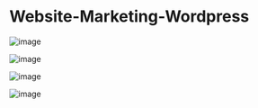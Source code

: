 # Website-Marketing-Wordpress

![image](https://user-images.githubusercontent.com/58694414/123866140-eb1ea100-d956-11eb-886d-18afab51d13a.png)

![image](https://user-images.githubusercontent.com/58694414/123866152-ef4abe80-d956-11eb-9018-96e838c5c1f3.png)

![image](https://user-images.githubusercontent.com/58694414/123866232-fbcf1700-d956-11eb-849a-dc15f6bfcfe2.png)

![image](https://user-images.githubusercontent.com/58694414/123866204-f83b9000-d956-11eb-8698-f83c41274d44.png)
